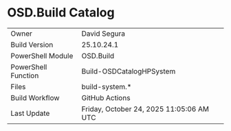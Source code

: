 ﻿# OSD.Build Catalog

| | |
|-|-|
| Owner | David Segura |
| Build Version | 25.10.24.1 |
| PowerShell Module | OSD.Build |
| PowerShell Function | Build-OSDCatalogHPSystem |
| Files | build-system.* |
| Build Workflow | GitHub Actions |
| Last Update | Friday, October 24, 2025 11:05:06 AM UTC |
